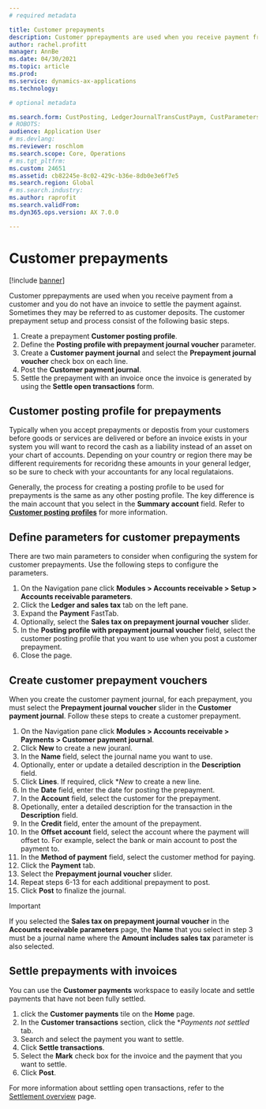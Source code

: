 ```yaml
---
# required metadata

title: Customer prepayments
description: Customer pprepayments are used when you receive payment from a customer and you do not have an invoice to settle the payment against.
author: rachel.profitt
manager: AnnBe
ms.date: 04/30/2021
ms.topic: article
ms.prod: 
ms.service: dynamics-ax-applications
ms.technology: 

# optional metadata

ms.search.form: CustPosting, LedgerJournalTransCustPaym, CustParameters
# ROBOTS: 
audience: Application User
# ms.devlang: 
ms.reviewer: roschlom
ms.search.scope: Core, Operations
# ms.tgt_pltfrm: 
ms.custom: 24651
ms.assetid: cb82245e-8c02-429c-b36e-8db0e3e6f7e5
ms.search.region: Global
# ms.search.industry: 
ms.author: raprofit
ms.search.validFrom: 
ms.dyn365.ops.version: AX 7.0.0

---
```


# Customer prepayments

[!include [banner](../includes/banner.md)]

Customer pprepayments are used when you receive payment from a customer and you do not have an invoice to settle the payment against. Sometimes they may be referred to as customer deposits. The customer prepayment setup and process consist of the following basic steps.

1. Create a prepayment **Customer posting profile**.
2. Define the **Posting profile with prepayment journal voucher** parameter.
3. Create a **Customer payment journal** and select the **Prepayment journal voucher** check box on each line.
4. Post the **Customer payment journal**.
5. Settle the prepayment with an invoice once the invoice is generated by using the **Settle open transactions** form.

## Customer posting profile for prepayments
Typically when you accept prepayments or depostis from your customers before goods or services are delivered or before an invoice exists in your system you will want to record the cash as a liability instead of an asset on your chart of accounts. Depending on your country or region there may be different requirements for recoridng these amounts in your general ledger, so be sure to check with your accountants for any local regulataions.

Generally, the process for creating a posting profile to be used for prepayments is the same as any other posting profile. The key difference is the main account that you select in the **Summary account** field.  Refer to [**Customer posting profiles**](customer-posting-profiles.md) for more information.

## Define parameters for customer prepayments
There are two main parameters to consider when configuring the system for customer prepayments. Use the following steps to configure the parameters.

1. On the Navigation pane click **Modules > Accounts receivable > Setup > Accounts receivable parameters**.
2. Click the **Ledger and sales tax** tab on the left pane.
3. Expand the **Payment** FastTab.
4. Optionally, select the **Sales tax on prepayment journal voucher** slider.
5. In the **Posting profile with prepayment journal voucher** field, select the customer posting profile that you want to use when you post a customer prepayment.
6. Close the page.

## Create customer prepayment vouchers
When you create the customer payment journal, for each prepayment, you must select the **Prepayment journal voucher** slider in the **Customer payment journal**. Follow these steps to create a customer prepayment.

1. On the Navigation pane click **Modules > Accounts receivable > Payments > Customer payment journal**.
2. Click **New** to create a new jouranl.
3. In the **Name** field, select the journal name you want to use.
4. Optionally, enter or update a detailed description in the **Description** field.
5. Click **Lines**. If required, click **New* to create a new line.
6. In the **Date** field, enter the date for posting the prepayment.
7. In the **Account** field, select the customer for the prepayment.
8. Opetionally, enter a detailed description for the transaction in the **Description** field.
9. In the **Credit** field, enter the amount of the prepayment.
10. In the **Offset account** field, select the account where the payment will offset to. For example, select the bank or main account to post the payment to.
11. In the **Method of payment** field, select the customer method for paying.
12. Click the **Payment** tab.
13. Select the **Prepayment journal voucher** slider.
14. Repeat steps 6-13 for each additional prepayment to post.
15. Click **Post** to finalize the journal.

> [!IMPORTANT]
> If you selected the **Sales tax on prepayment journal voucher** in the **Accounts receivable parameters** page, the **Name** that you select in step 3 must be a journal name where the **Amount includes sales tax** parameter is also selected. 

## Settle prepayments with invoices
You can use the **Customer payments** workspace to easily locate and settle payments that have not been fully settled.

1. click the **Customer payments** tile on the **Home** page.
2. In the **Customer transactions** section, click the **Payments not settled* tab.
3. Search and select the payment you want to settle.
4. Click **Settle transactions**.
5. Select the **Mark** check box for the invoice and the payment that you want to settle.
6. Click **Post**.

For more information about settling open transactions, refer to the [Settlement overview](/cash-bank-management/settlement-overview.md) page.
